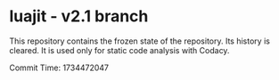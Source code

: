 # luajit - v2.1 branch

This repository contains the frozen state of the repository.
Its history is cleared. It is used only for static code
analysis with Codacy.

Commit Time: 1734472047
